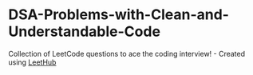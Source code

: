 # DSA-Problems-with-Clean-and-Understandable-Code
Collection of LeetCode questions to ace the coding interview! - Created using [LeetHub](https://github.com/QasimWani/LeetHub)
